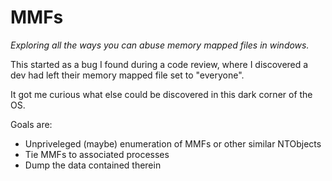# MMFs
*Exploring all the ways you can abuse memory mapped files in windows.*

This started as a bug I found during a code review, where I discovered a dev had left their memory mapped file set to "everyone".

It got me curious what else could be discovered in this dark corner of the OS.

Goals are:

- Unpriveleged (maybe) enumeration of MMFs or other similar NTObjects
- Tie MMFs to associated processes
- Dump the data contained therein
